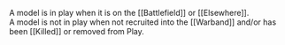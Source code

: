 A model is in play when it is on the [[Battlefield]] or [[Elsewhere]].  
A model is not in play when not recruited into the [[Warband]] and/or has been [[Killed]] or removed from Play.